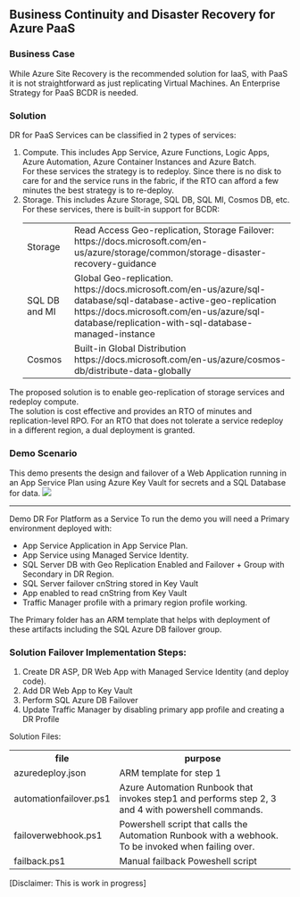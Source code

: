 <h2>Business Continuity and Disaster Recovery for Azure PaaS</h2>
<h3>Business Case</h3>
While Azure Site Recovery is the recommended solution for IaaS, with PaaS it is not straightforward as just replicating Virtual Machines.
An Enterprise Strategy for PaaS BCDR is needed.
<h3>Solution</h3>
DR for PaaS Services can be classified in 2 types of services:
<ol>
<li>Compute. This includes App Service, Azure Functions, Logic Apps, Azure Automation, Azure Container Instances and Azure Batch.<br>
For these services the strategy is to redeploy. Since there is no disk to care for and the service runs in the fabric, if the RTO can afford a few minutes the best strategy is to re-deploy.
<li>Storage.  This includes Azure Storage, SQL DB, SQL MI, Cosmos DB, etc.<br>
For these services, there is built-in support for BCDR:
<table>
<tr><td>Storage</td><td>Read Access Geo-replication, Storage Failover: https://docs.microsoft.com/en-us/azure/storage/common/storage-disaster-recovery-guidance</td><tr>
<tr><td>SQL DB and MI</td><td>Global Geo-replication. <br>
  https://docs.microsoft.com/en-us/azure/sql-database/sql-database-active-geo-replication<br>
  https://docs.microsoft.com/en-us/azure/sql-database/replication-with-sql-database-managed-instance</td><tr>
<tr><td>Cosmos</td><td>Built-in Global Distribution https://docs.microsoft.com/en-us/azure/cosmos-db/distribute-data-globally</td><tr>
</table>
</ol>
The proposed solution is to enable geo-replication of storage services and redeploy compute.<br>
The solution is cost effective and provides an RTO of minutes and replication-level RPO.   For an RTO that does not tolerate a service redeploy in a different region, a dual deployment is granted.
<h3>Demo Scenario</h3>
This demo presents the design and failover of a Web Application running in an App Service Plan using Azure Key Vault for secrets and a SQL Database for data.
<img src="https://storagegomez.blob.core.windows.net/public/images/PaaSDR.jpg"/>
<hr>
Demo DR For Platform as a Service
To run the demo you will need a Primary environment deployed with:
<ul>
<li>App Service Application in App Service Plan.
<li>App Service using Managed Service Identity. 
<li>SQL Server DB with Geo Replication Enabled and Failover + Group with Secondary in DR Region.
<li>SQL Server failover cnString stored in Key Vault
<li>App enabled to read cnString from Key Vault
<li>Traffic Manager profile with a primary region profile working.
</ul>
The Primary folder has an ARM template that helps with deployment of these artifacts including the SQL Azure DB failover group.

<h3>Solution Failover Implementation Steps:</h3>

1. Create DR ASP, DR Web App with Managed Service Identity (and deploy code).
2. Add DR Web App to Key Vault
3. Perform SQL Azure DB Failover
4. Update Traffic Manager by disabling primary app profile and creating a DR Profile

Solution Files:

<table>
  <tr><th>file</th><th>purpose</th></tr>
  <tr><td>azuredeploy.json</td><td>ARM template for step 1</td></tr>
   <tr><td>automationfailover.ps1</td><td>Azure Automation Runbook that invokes step1 and performs step 2, 3 and 4 with powershell commands.</td></tr>
   <tr><td>failoverwebhook.ps1</td><td>Powershell script that calls the Automation Runbook with a webhook. To be invoked when failing over.</td></tr>
   <tr><td>failback.ps1</td><td>Manual failback Poweshell script</td></tr>
</table>
 

[Disclaimer: This is work in progress]

